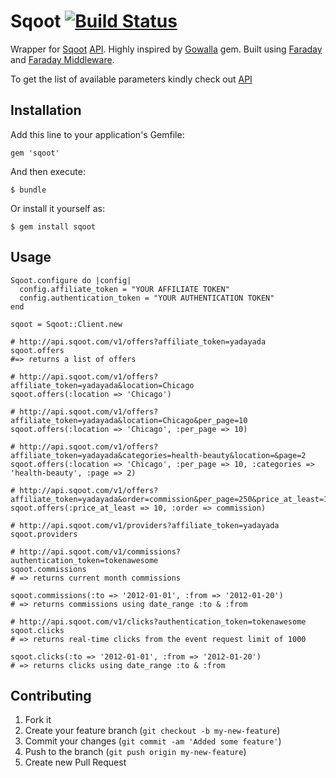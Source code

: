 # Sqoot [![Build Status](https://secure.travis-ci.org/causemetric/sqoot.png)](http://travis-ci.org/causemetric/sqoot)

Wrapper for [Sqoot](http://www.sqoot.com) [API](http://www.sqoot.com/docs/api). Highly inspired by [Gowalla](https://github.com/pengwynn/gowalla) gem.
Built using [Faraday](https://github.com/technoweenie/faraday) and [Faraday Middleware](https://github.com/pengwynn/faraday_middleware).

To get the list of available parameters kindly check out [API](http://www.sqoot.com/docs/search)

## Installation

Add this line to your application's Gemfile:

    gem 'sqoot'

And then execute:

    $ bundle

Or install it yourself as:

    $ gem install sqoot

## Usage

    Sqoot.configure do |config|
      config.affiliate_token = "YOUR AFFILIATE TOKEN"
      config.authentication_token = "YOUR AUTHENTICATION TOKEN"
    end

    sqoot = Sqoot::Client.new

    # http://api.sqoot.com/v1/offers?affiliate_token=yadayada
    sqoot.offers
    #=> returns a list of offers

    # http://api.sqoot.com/v1/offers?affiliate_token=yadayada&location=Chicago
    sqoot.offers(:location => 'Chicago')

    # http://api.sqoot.com/v1/offers?affiliate_token=yadayada&location=Chicago&per_page=10
    sqoot.offers(:location => 'Chicago', :per_page => 10)

    # http://api.sqoot.com/v1/offers?affiliate_token=yadayada&categories=health-beauty&location=&page=2
    sqoot.offers(:location => 'Chicago', :per_page => 10, :categories => 'health-beauty', :page => 2)

    # http://api.sqoot.com/v1/offers?affiliate_token=yadayada&order=commission&per_page=250&price_at_least=10
    sqoot.offers(:price_at_least => 10, :order => commission)

    # http://api.sqoot.com/v1/providers?affiliate_token=yadayada
    sqoot.providers

    # http://api.sqoot.com/v1/commissions?authentication_token=tokenawesome
    sqoot.commissions
    # => returns current month commissions

    sqoot.commissions(:to => '2012-01-01', :from => '2012-01-20')
    # => returns commissions using date_range :to & :from

    # http://api.sqoot.com/v1/clicks?authentication_token=tokenawesome
    sqoot.clicks
    # => returns real-time clicks from the event request limit of 1000

    sqoot.clicks(:to => '2012-01-01', :from => '2012-01-20')
    # => returns clicks using date_range :to & :from


## Contributing

1. Fork it
2. Create your feature branch (`git checkout -b my-new-feature`)
3. Commit your changes (`git commit -am 'Added some feature'`)
4. Push to the branch (`git push origin my-new-feature`)
5. Create new Pull Request
